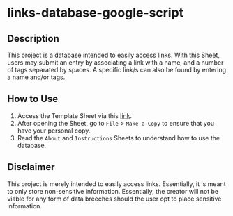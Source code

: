 # links-database-google-script
<h2><strong>Description</strong></h2>
This project is a database intended to easily access links. With this Sheet, users may submit an entry by associating a link with a name, and a number of tags separated by spaces. A specific link/s can also be found by entering a name and/or tags.

<h2><strong>How to Use</strong></h2>
<ol>
    <li>Access the Template Sheet via this <a href="https://docs.google.com/spreadsheets/d/16bwAR3D37X2Z6zZMhQYtSOTjDDw3HKX2UsCeMWFxzgI/edit?usp=sharing">link</a>.</li>
    <li>After opening the Sheet, go to <code>File</code> > <code>Make a Copy</code> to ensure that you have your personal copy.</li>
    <li>Read the <code>About</code> and <code>Instructions</code> Sheets to understand how to use the database.</li>

</ol>

<h2><strong>Disclaimer</strong></h2>
This project is merely intended to easily access links. Essentially, it is meant to only store non-sensitive information. Essentially, the creator will not be viable for any form of data breeches should the user opt to place sensitive information.
